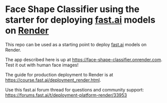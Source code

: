# Face Shape Classifier using the starter for deploying [fast.ai](https://www.fast.ai) models on [Render](https://render.com)

This repo can be used as a starting point to deploy [fast.ai](https://github.com/fastai/fastai) models on Render.

The app described here is up at https://face-shape-classifier.onrender.com. Test it out with human face images!

The guide for production deployment to Render is at https://course.fast.ai/deployment_render.html.

Use this fast.ai forum thread for questions and community support: https://forums.fast.ai/t/deployment-platform-render/33953
